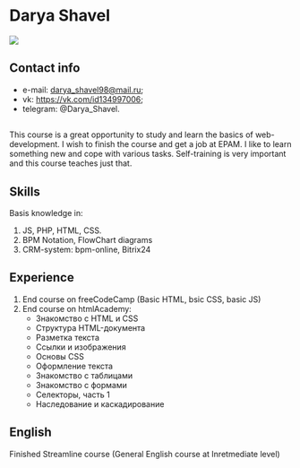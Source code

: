 # Darya Shavel
![](https://sun9-27.userapi.com/c639328/v639328006/1369a/eAWGUk8Pa04.jpg)
## Contact info
- e-mail: darya_shavel98@mail.ru;
- vk: https://vk.com/id134997006;
- telegram: @Darya_Shavel.
## 
This course is a great opportunity to study and learn the basics of web-development. I wish to finish the course and get a job at EPAM. I like to learn something new and cope with various tasks. Self-training is very important and this course teaches just that.

## Skills 

Basis knowledge in: 
1. JS, PHP, HTML, CSS.
2. BPM Notation, FlowChart diagrams
3. CRM-system: bpm-online, Bitrix24

## Experience 

1. End course on freeCodeCamp (Basic HTML, bsic CSS, basic JS)
2. End course on htmlAcademy:
    - Знакомство с HTML и CSS
    - Структура HTML-документа
    - Разметка текста
    - Ссылки и изображения
    - Основы СSS
    - Оформление текста
    - Знакомство с таблицами
    - Знакомство с формами
    - Селекторы, часть 1
    - Наследование и каскадирование
## English
Finished Streamline course (General English course at Inretmediate level)
